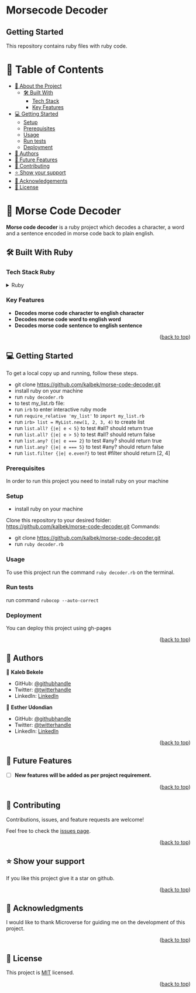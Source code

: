 # Morsecode Decoder
## Getting Started
This repository contains ruby files with ruby code.

# 📗 Table of Contents

- [📖 About the Project](#about-project)
  - [🛠 Built With](#built-with)
    - [Tech Stack](#tech-stack)
    - [Key Features](#key-features)
- [💻 Getting Started](#getting-started)
  - [Setup](#setup)
  - [Prerequisites](#prerequisites)
  - [Usage](#usage)
  - [Run tests](#run-tests)
  - [Deployment](#triangular_flag_on_post-deployment)
- [👥 Authors](#authors)
- [🔭 Future Features](#future-features)
- [🤝 Contributing](#contributing)
- [⭐️ Show your support](#support)
- [🙏 Acknowledgements](#acknowledgements)
- [📝 License](#license)

# 📖 Morse Code Decoder <a name="about-project"></a>

**Morse code decoder** is a ruby project which decodes a character, a word and a sentence encoded in morse code back to plain english.

## 🛠 Built With <a name="built-with">Ruby</a>

### Tech Stack <a name="tech-stack">Ruby</a>

<details>
<summary>Ruby</summary>
  <ul>
    <li><a href="https://www.ruby-lang.org/en/">Ruby</a></li>
  </ul>
</details>

<!-- Features -->

### Key Features <a name="key-features"></a>

- **Decodes morse code character to english character**
- **Decodes morse code word to english word**
- **Decodes morse code sentence to english sentence**

<p align="right">(<a href="#readme-top">back to top</a>)</p>

<!-- GETTING STARTED -->

## 💻 Getting Started <a name="getting-started"></a>

To get a local copy up and running, follow these steps.
- git clone https://github.com/kalbek/morse-code-decoder.git
- install ruby on your machine
- run ```ruby decoder.rb```
- to test my_list.rb file:
- run ```irb``` to enter interactive ruby mode
- run ```require_relative 'my_list'``` to ```import my_list.rb```
- run ```irb> list = MyList.new(1, 2, 3, 4)``` to create list
- run ```list.all? {|e| e < 5}``` to test #all? should return true
- run ```list.all? {|e| e > 5}``` to test #all? should return false
- run ```list.any? {|e| e === 2}``` to test #any? should return true
- run ```list.any? {|e| e === 5}``` to test #any? should return false
- run ```list.filter {|e| e.even?}``` to test #filter should return [2, 4]
### Prerequisites

In order to run this project you need to install ruby on your machine

### Setup

- install ruby on your machine

Clone this repository to your desired folder: https://github.com/kalbek/morse-code-decoder.git
Commands: 
- git clone https://github.com/kalbek/morse-code-decoder.git
- run ```ruby decoder.rb```

### Usage

To use this project run the command ```ruby decoder.rb``` on the terminal.

### Run tests
run command ```rubocop --auto-correct```

### Deployment

You can deploy this project using gh-pages

<p align="right">(<a href="#readme-top">back to top</a>)</p>

## 👥 Authors <a name="authors"></a>

👤 **Kaleb Bekele**

- GitHub: [@githubhandle](https://github.com/kalbek)
- Twitter: [@twitterhandle](https://twitter.com/knuramo)
- LinkedIn: [LinkedIn](https://www.linkedin.com/in/kaleb-nuramo/)

👤 **Esther Udondian**

- GitHub: [@githubhandle]()
- Twitter: [@twitterhandle]()
- LinkedIn: [LinkedIn]()

<p align="right">(<a href="#readme-top">back to top</a>)</p>

<!-- FUTURE FEATURES -->

## 🔭 Future Features <a name="future-features"></a>

- [ ] **New features will be added as per project requirement.**

<p align="right">(<a href="#readme-top">back to top</a>)</p>

<!-- CONTRIBUTING -->

## 🤝 Contributing <a name="contributing"></a>

Contributions, issues, and feature requests are welcome!

Feel free to check the [issues page](../../issues/).

<p align="right">(<a href="#readme-top">back to top</a>)</p>

<!-- SUPPORT -->

## ⭐️ Show your support <a name="support"></a>

If you like this project give it a star on github.

<p align="right">(<a href="#readme-top">back to top</a>)</p>

<!-- ACKNOWLEDGEMENTS -->

## 🙏 Acknowledgments <a name="acknowledgements"></a>

I would like to thank Microverse for guiding me on the development of this project.

<p align="right">(<a href="#readme-top">back to top</a>)</p>

<!-- LICENSE -->

## 📝 License <a name="license"></a>

This project is [MIT](./LICENSE.MD) licensed.

<p align="right">(<a href="#readme-top">back to top</a>)</p>